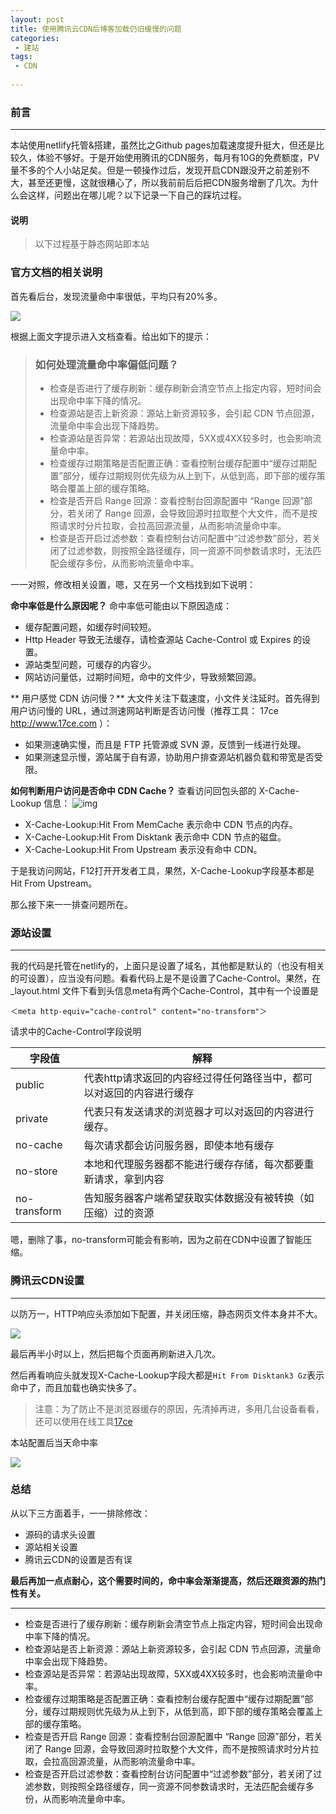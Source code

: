 ```yaml
---
layout: post
title: 使用腾讯云CDN后博客加载仍旧缓慢的问题
categories:
 - 建站
tags:
 - CDN
 
---
```




### 前言

---

本站使用netlify托管&搭建，虽然比之Github pages加载速度提升挺大，但还是比较久，体验不够好。于是开始使用腾讯的CDN服务，每月有10G的免费额度，PV量不多的个人小站足矣。但是一顿操作过后，发现开启CDN跟没开之前差别不大，甚至还更慢，这就很糟心了，所以我前前后后把CDN服务增删了几次。为什么会这样，问题出在哪儿呢？以下记录一下自己的踩坑过程。

#### 说明

> 以下过程基于静态网站即本站

<!-- more -->

### 官方文档的相关说明

首先看后台，发现流量命中率很低，平均只有20%多。

![](https://article-1300776923.file.myqcloud.com/CDN%E9%85%8D%E7%BD%AE%E5%89%8D%E5%91%BD%E4%B8%AD%E7%8E%87.JPG)

根据上面文字提示进入文档查看。给出如下的提示：

> ### 如何处理流量命中率偏低问题？
>
> - 检查是否进行了缓存刷新：缓存刷新会清空节点上指定内容，短时间会出现命中率下降的情况。
> - 检查源站是否上新资源：源站上新资源较多，会引起 CDN 节点回源，流量命中率会出现下降趋势。
> - 检查源站是否异常：若源站出现故障，5XX或4XX较多时，也会影响流量命中率。
> - 检查缓存过期策略是否配置正确：查看控制台缓存配置中“缓存过期配置”部分，缓存过期规则优先级为从上到下，从低到高，即下部的缓存策略会覆盖上部的缓存策略。
> - 检查是否开启 Range 回源：查看控制台回源配置中 “Range 回源”部分，若关闭了 Range 回源，会导致回源时拉取整个大文件，而不是按照请求时分片拉取，会拉高回源流量，从而影响流量命中率。
> - 检查是否开启过滤参数：查看控制台访问配置中“过滤参数”部分，若关闭了过滤参数，则按照全路径缓存，同一资源不同参数请求时，无法匹配会缓存多份，从而影响流量命中率。

一一对照，修改相关设置，嗯，又在另一个文档找到如下说明：

 **命中率低是什么原因呢？**
命中率低可能由以下原因造成：

- 缓存配置问题，如缓存时间较短。
- Http Header 导致无法缓存，请检查源站 Cache-Control 或 Expires 的设置。
- 源站类型问题，可缓存的内容少。
- 网站访问量低，过期时间短，命中的文件少，导致频繁回源。

** 用户感觉 CDN 访问慢？**
大文件关注下载速度，小文件关注延时。首先得到用户访问慢的 URL，通过测速网站判断是否访问慢（推荐工具： 17ce http://www.17ce.com ）：

- 如果测速确实慢，而且是 FTP 托管源或 SVN 源，反馈到一线进行处理。
- 如果测速显示慢，源站属于自有源，协助用户排查源站机器负载和带宽是否受限。

**如何判断用户访问是否命中 CDN Cache？**
查看访问回包头部的 X-Cache-Lookup 信息：
![img](https://mc.qcloudimg.com/static/img/64ac912c895b36f0241a927df6da3543/image.png)

- X-Cache-Lookup:Hit From MemCache 表示命中 CDN 节点的内存。
- X-Cache-Lookup:Hit From Disktank 表示命中 CDN 节点的磁盘。
- X-Cache-Lookup:Hit From Upstream 表示没有命中 CDN。

于是我访问网站，F12打开开发者工具，果然，X-Cache-Lookup字段基本都是Hit From Upstream。

那么接下来一一排查问题所在。





### 源站设置

---

我的代码是托管在netlify的，上面只是设置了域名，其他都是默认的（也没有相关的可设置），应当没有问题。看看代码上是不是设置了Cache-Control。果然，在_layout.html 文件下看到头信息meta有两个Cache-Control，其中有一个设置是

```
＜meta http-equiv="cache-control" content="no-transform"＞
```

请求中的Cache-Control字段说明

| 字段值       | 解释                                                         |
| ------------ | ------------------------------------------------------------ |
| public       | 代表http请求返回的内容经过得任何路径当中，都可以对返回的内容进行缓存 |
| private      | 代表只有发送请求的浏览器才可以对返回的内容进行缓存。         |
| no-cache     | 每次请求都会访问服务器，即使本地有缓存                       |
| no-store     | 本地和代理服务器都不能进行缓存存储，每次都要重新请求，拿到内容 |
| no-transform | 告知服务器客户端希望获取实体数据没有被转换（如压缩）过的资源 |

嗯，删除了事，no-transform可能会有影响，因为之前在CDN中设置了智能压缩。





### 腾讯云CDN设置

---

以防万一，HTTP响应头添加如下配置，并关闭压缩，静态网页文件本身并不大。

![](https://article-1300776923.file.myqcloud.com/%E6%9C%8D%E5%8A%A1%E5%99%A8%E5%93%8D%E5%BA%94%E5%A4%B4%E8%AE%BE%E7%BD%AE.JPG)

最后再半小时以上，然后把每个页面再刷新进入几次。

然后再看响应头就发现X-Cache-Lookup字段大都是`Hit From Disktank3 Gz`表示命中了，而且加载也确实快多了。

> 注意：为了防止不是浏览器缓存的原因，先清掉再进，多用几台设备看看，还可以使用在线工具[17ce](http://www.17ce.com )

本站配置后当天命中率

![](https://article-1300776923.file.myqcloud.com/CDN%E9%85%8D%E7%BD%AE%E5%90%8E%E5%91%BD%E4%B8%AD%E7%8E%87.JPG)





### 总结

从以下三方面着手，一一排除修改：

- 源码的请求头设置
- 源站相关设置
- 腾讯云CDN的设置是否有误

**最后再加一点点耐心，这个需要时间的，命中率会渐渐提高，然后还跟资源的热门性有关。**

---



- 检查是否进行了缓存刷新：缓存刷新会清空节点上指定内容，短时间会出现命中率下降的情况。
- 检查源站是否上新资源：源站上新资源较多，会引起 CDN 节点回源，流量命中率会出现下降趋势。
- 检查源站是否异常：若源站出现故障，5XX或4XX较多时，也会影响流量命中率。
- 检查缓存过期策略是否配置正确：查看控制台缓存配置中“缓存过期配置”部分，缓存过期规则优先级为从上到下，从低到高，即下部的缓存策略会覆盖上部的缓存策略。
- 检查是否开启 Range 回源：查看控制台回源配置中 “Range 回源”部分，若关闭了 Range 回源，会导致回源时拉取整个大文件，而不是按照请求时分片拉取，会拉高回源流量，从而影响流量命中率。
- 检查是否开启过滤参数：查看控制台访问配置中“过滤参数”部分，若关闭了过滤参数，则按照全路径缓存，同一资源不同参数请求时，无法匹配会缓存多份，从而影响流量命中率。